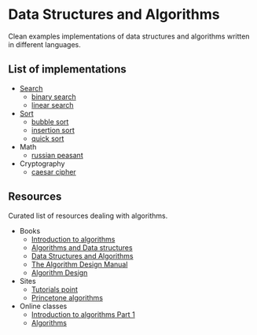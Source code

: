 # Data Structures and Algorithms

Clean examples implementations of data structures and algorithms written in different languages.

## List of implementations

* [Search](search)
  * [binary search](search/binary_search)
  * [linear search](search/linear_search)
* [Sort](sort)
  * [bubble sort](sort/bubble_sort)
  * [insertion sort](sort/insertion_sort)
  * [quick sort](sort/quick_sort)
* Math
  * [russian peasant](russian_peasant)
* Cryptography
  * [caesar cipher](caesar_cipher)
  
 ## Resources
 
 Curated list of resources dealing with algorithms.
 
 * Books
   * [Introduction to algorithms](https://www.amazon.com/Introduction-Algorithms-Second-Edition-Thomas/dp/0262032937)
   * [Algorithms and Data structures](https://www.amazon.com/Algorithms-Structures-Prentice-Hall-Automatic-Computation/dp/0130224189)
   * [Data Structures and Algorithms](https://www.amazon.com/Data-Structures-Algorithms-Alfred-Aho/dp/0201000237/ref=pd_sim_14_3?_encoding=UTF8&pd_rd_i=0201000237&pd_rd_r=XQVWWBZYKCYN7V573D1B&pd_rd_w=jmpvR&pd_rd_wg=FCwc5&psc=1&refRID=XQVWWBZYKCYN7V573D1B)
   * [The Algorithm Design Manual](https://www.amazon.com/Algorithm-Design-Manual-Steven-Skiena/dp/1849967202)
   * [Algorithm Design](https://www.amazon.com/Algorithm-Design-Jon-Kleinberg/dp/0321295358)
 * Sites
   * [Tutorials point](https://www.tutorialspoint.com/data_structures_algorithms/index.htm)
   * [Princetone algorithms](http://algs4.cs.princeton.edu/home/)
 * Online classes
   * [Introduction to algorithms Part 1](https://www.coursera.org/learn/introduction-to-algorithms)
   * [Algorithms](https://www.khanacademy.org/computing/computer-science/algorithms)


  
  
